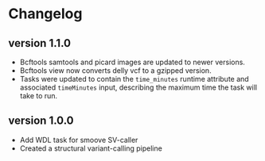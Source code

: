 Changelog
==========

<!--

Newest changes should be on top.

This document is user facing. Please word the changes in such a way
that users understand how the changes affect the new version.
-->

version 1.1.0
---------------------
+ Bcftools samtools and picard images are updated to newer versions.
+ Bcftools view now converts delly vcf to a gzipped version.
+ Tasks were updated to contain the `time_minutes` runtime attribute and
  associated `timeMinutes` input, describing the maximum time the task will
  take to run.

version 1.0.0
-----------------
+ Add WDL task for smoove SV-caller
+ Created a structural variant-calling pipeline
